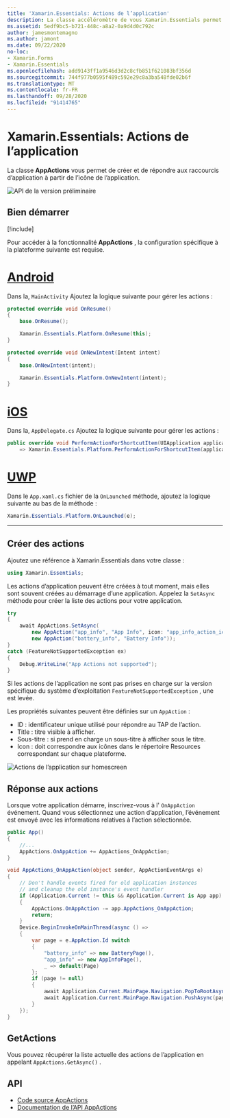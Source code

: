 ```yaml
---
title: 'Xamarin.Essentials: Actions de l’application'
description: La classe accéléromètre de vous Xamarin.Essentials permet de créer et de répondre aux raccourcis d’application à partir de l’icône de l’application.
ms.assetid: 5edf9bc5-b721-448c-a8a2-0a9d4d0c792c
author: jamesmontemagno
ms.author: jamont
ms.date: 09/22/2020
no-loc:
- Xamarin.Forms
- Xamarin.Essentials
ms.openlocfilehash: add9143ff1a9546d3d2c8cfb851f621083bf356d
ms.sourcegitcommit: 744f977b0595f489c592e29c8a3ba548fde02b6f
ms.translationtype: MT
ms.contentlocale: fr-FR
ms.lasthandoff: 09/28/2020
ms.locfileid: "91414765"
---
```

# <a name="no-locxamarinessentials-app-actions"></a>Xamarin.Essentials: Actions de l’application

La classe **AppActions** vous permet de créer et de répondre aux raccourcis d’application à partir de l’icône de l’application.

![API de la version préliminaire](~/media/shared/preview.png)

## <a name="get-started"></a>Bien démarrer

[!include[](~/essentials/includes/get-started.md)]

Pour accéder à la fonctionnalité **AppActions** , la configuration spécifique à la plateforme suivante est requise.

# <a name="android"></a>[Android](#tab/android)

Dans la, `MainActivity` Ajoutez la logique suivante pour gérer les actions :

```csharp
protected override void OnResume()
{
    base.OnResume();

    Xamarin.Essentials.Platform.OnResume(this);
}

protected override void OnNewIntent(Intent intent)
{
    base.OnNewIntent(intent);

    Xamarin.Essentials.Platform.OnNewIntent(intent);
}
```

# <a name="ios"></a>[iOS](#tab/ios)

Dans la, `AppDelegate.cs` Ajoutez la logique suivante pour gérer les actions :

```csharp
public override void PerformActionForShortcutItem(UIApplication application, UIApplicationShortcutItem shortcutItem, UIOperationHandler completionHandler)
    => Xamarin.Essentials.Platform.PerformActionForShortcutItem(application, shortcutItem, completionHandler);
```

# <a name="uwp"></a>[UWP](#tab/uwp)

Dans le `App.xaml.cs` fichier de la `OnLaunched` méthode, ajoutez la logique suivante au bas de la méthode :

```csharp
Xamarin.Essentials.Platform.OnLaunched(e);
```

-----

## <a name="create-actions"></a>Créer des actions

Ajoutez une référence à Xamarin.Essentials dans votre classe :

```csharp
using Xamarin.Essentials;
```
Les actions d’application peuvent être créées à tout moment, mais elles sont souvent créées au démarrage d’une application. Appelez la `SetAsync` méthode pour créer la liste des actions pour votre application.


```csharp
try
{
    await AppActions.SetAsync(
        new AppAction("app_info", "App Info", icon: "app_info_action_icon"),
        new AppAction("battery_info", "Battery Info"));
}
catch (FeatureNotSupportedException ex)
{
    Debug.WriteLine("App Actions not supported");
}
```

Si les actions de l’application ne sont pas prises en charge sur la version spécifique du système d’exploitation `FeatureNotSupportedException` , une est levée. 

Les propriétés suivantes peuvent être définies sur un `AppAction` :

* ID : identificateur unique utilisé pour répondre au TAP de l’action.
* Title : titre visible à afficher.
* Sous-titre : si prend en charge un sous-titre à afficher sous le titre.
* Icon : doit correspondre aux icônes dans le répertoire Resources correspondant sur chaque plateforme.

![Actions de l’application sur homescreen](images/appactions.png)

## <a name="responding-to-actions"></a>Réponse aux actions

Lorsque votre application démarre, inscrivez-vous à l' `OnAppAction` événement. Quand vous sélectionnez une action d’application, l’événement est envoyé avec les informations relatives à l’action sélectionnée.

```csharp
public App()
{
    //...
    AppActions.OnAppAction += AppActions_OnAppAction;
}

void AppActions_OnAppAction(object sender, AppActionEventArgs e)
{
    // Don't handle events fired for old application instances
    // and cleanup the old instance's event handler
    if (Application.Current != this && Application.Current is App app)
    {
        AppActions.OnAppAction -= app.AppActions_OnAppAction;
        return;
    }
    Device.BeginInvokeOnMainThread(async () =>
    {
        var page = e.AppAction.Id switch
        {
            "battery_info" => new BatteryPage(),
            "app_info" => new AppInfoPage(),
            _ => default(Page)
        };
        if (page != null)
        {
            await Application.Current.MainPage.Navigation.PopToRootAsync();
            await Application.Current.MainPage.Navigation.PushAsync(page);
        }
    });
}
```

## <a name="getactions"></a>GetActions
Vous pouvez récupérer la liste actuelle des actions de l’application en appelant `AppActions.GetAsync()` .

## <a name="api"></a>API

- [Code source AppActions](https://github.com/xamarin/Essentials/tree/main/Xamarin.Essentials/AppActions)
- [Documentation de l’API AppActions](xref:Xamarin.Essentials.AppActions)
